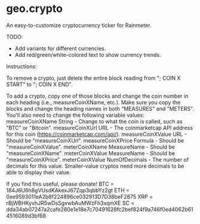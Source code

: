 # geo.crypto
An easy-to-customize cryptocurrency ticker for Rainmeter.

TODO:
- Add variants for different currencies.
- Add red/green/white-colored text to show currency trends.

Instructions:

To remove a crypto, just delete the entire block reading from "; COIN X START" to "; COIN X END".

To add a crypto, copy one of those blocks and change the coin number in each heading (i.e., measureCoinXName, etc.).
Make sure you copy the blocks and change the heading names in both "MEASURES" and "METERS".
You'll also need to change the following variable values:
measureCoinXName String - Change to what the coin is called, such as "BTC" or "Bitcoin".
measureCoinXUrl URL - The coinmarketcap API address for this coin (https://coinmarketcap.com/api/).
measureCoinXValue URL - Should be "measureCoinXUrl".
measureCoinXPrice Formula - Should be "measureCoinXValue".
meterCoinXName MeasureName - Should be "measureCoinXName".
meterCoinXValue MeasureName - Should be "measureCoinXPrice".
meterCoinXValue NumOfDecimals - The number of decimals for this value. Smaller-value cryptos need more decimals to be able to display their value.

If you find this useful, please donate!
BTC = 184J6U6h8gVUsdKAkexJ67Zqp3qbbYz2gt
ETH = 0xe9593011eA2b8f224896ce032913D7D38beF2875
XRP = rBjWBHKyvhJR5wDsSgvwbAuMWzFh3xqmXE
SC  = dda34ab07247a2cafe280e1e18e7c70491628fc2bef824f9a746f0ed4062b614516089d3bf68
